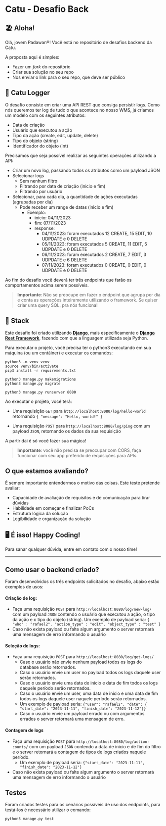 # Catu - Desafio Back

## 🏖️ Aloha!

Olá, jovem Padawan&reg;! Você está no repositório de desafios backend da Catu.

A proposta aqui é simples:

- Fazer um _fork_ do repositório
- Criar sua solução no seu repo
- Nos enviar o link para o seu repo, que deve ser público

## 📖 Catu Logger

O desafio consiste em criar uma API REST que consiga persistir logs. Como nós queremos ter log de tudo o que acontece no nosso WMS, já criamos um modelo com os seguintes atributos:

- Data de criação
- Usuário que executou a ação
- Tipo da ação (create, edit, update, delete)
- Tipo do objeto (string)
- Identificador do objeto (int)

Precisamos que seja possível realizar as seguintes operações utilizando a API:

- Criar um novo log, passando todos os atributos como um payload JSON
- Selecionar logs
  - Sem nenhum filtro
  - Filtrando por data de criação (inicio e fim)
  - Filtrando por usuário
- Selecionar, para cada dia, a quantidade de ações executadas (agrupadas por dia)
  - Pode receber um range de datas (inicio e fim)
    - Exemplo:
      - inicio: 04/11/2023
      - fim: 07/11/2023
      - response:
        - 04/11/2023: foram executados 12 CREATE, 15 EDIT, 10 UDPDATE e 0 DELETE
        - 05/11/2023: foram executados 5 CREATE, 11 EDIT, 5 UDPDATE e 0 DELETE
        - 06/11/2023: foram executados 2 CREATE, 7 EDIT, 3 UDPDATE e 6 DELETE
        - 07/11/2023: foram executados 0 CREATE, 0 EDIT, 0 UDPDATE e 0 DELETE

Ao fim do desafio você deverá ter três endpoints que farão os comportamentos acima serem possíveis.

> **Importante**: Não se preocupe em fazer o endpoint que agrupa por dia e conta as operações inteiramente utilizando o framework. Se quiser criar uma query SQL, pra nós funciona!

## 🔧 Stack

Este desafio foi criado utilizando **[Django](https://www.djangoproject.com/)**, mais especificamente o **[Django Rest Framework](https://www.django-rest-framework.org/)**, fazendo com que a linguagem utilizada seja Python.

Para executar o projeto, você precisa ter o python3 executando em sua máquina (ou um contâiner) e executar os comandos:

```
python3 -m venv venv
source venv/bin/activate
pip3 install -r requirements.txt

python3 manage.py makemigrations
python3 manage.py migrate

python3 manage.py runserver 8080
```

Ao executar o projeto, você terá:

- Uma requisição `GET` para `http://localhost:8080/log/hello-world` retornando `{
    "message": "Hello, world!"
}`

- Uma requisição `POST` para `http://localhost:8080/log/ping` com um payload `JSON`, retornando os dados da sua requisição

A partir dai é só você fazer sua mágica!

> **Importante**: você não precisa se preocupar com CORS, faça funcionar com seu app preferido de requisições para APIs

## O que estamos avaliando?

É sempre importante entendermos o motivo das coisas. Este teste pretende avaliar:

- Capacidade de avaliação de requisitos e de comunicação para tirar dúvidas
- Habilidade em começar e finalizar PoCs
- Estrutura lógica da solução
- Legibilidade e organização da solução

## 🖥️ É isso! Happy Coding!

Para sanar qualquer dúvida, entre em contato com o nosso time!

___

## Como usar o backend criado?

Foram desenvolvidos os três endpoints solicitados no desafio, abaixo estão exemplos de usos:

#### Criação de log:
  - Faça uma requisição `POST` para `http://localhost:8080/log/new-log/` com um payload `JSON` contendo o usuário que executou a ação, o tipo da ação e o tipo do objeto (string). Um exemplo de payload seria: `{ "who" : "rafael2", "action_type" : "edit", "object_type" : "test" }`
  - Caso não exista payload ou falte algum argumento o server retornará uma mensagem de erro informando o usuário

#### Seleção de logs:
  - Faça uma requisição `POST` para `http://localhost:8080/log/get-logs/`    
    - Caso o usuário não envie nenhum payload todos os logs do database serão retornados.
    - Caso o usuário envie um user no payload todos os logs daquele user serão retornados.
    - Caso o usuário envie uma data de inicio e data de fim todos os logs daquele período serão retornados.
    - Caso o usuário envie um user, uma data de inicio e uma data de fim todos os logs daquele user naquele período serão retornados.
    - Um exemplo de payload seria: `{"user": "rafael2", "date": { "start_date": "2023-11-11", "finish_date": "2023-11-12"}}`
    - Caso o usuário envie um payload errado ou com argumentos errados o server retornará uma mensagem de erro.


#### Contagem de logs
  - Faça uma requisição `POST` para `http://localhost:8080/log/action-counts/` com um payload `JSON` contendo a data de inicio e de fim do filtro e o server retornará a contagem de tipos de logs criados naquele período.
      - Um exemplo de payload seria: `{"start_date": "2023-11-11", "finish_date": "2023-11-12"}`
  - Caso não exista payload ou falte algum argumento o server retornará uma mensagem de erro informando o usuário

## Testes

Foram criados testes para os cenários possíveis de uso dos endpoints, para testá-los é necessário utilizar o comando:

```
python3 manage.py test
```

